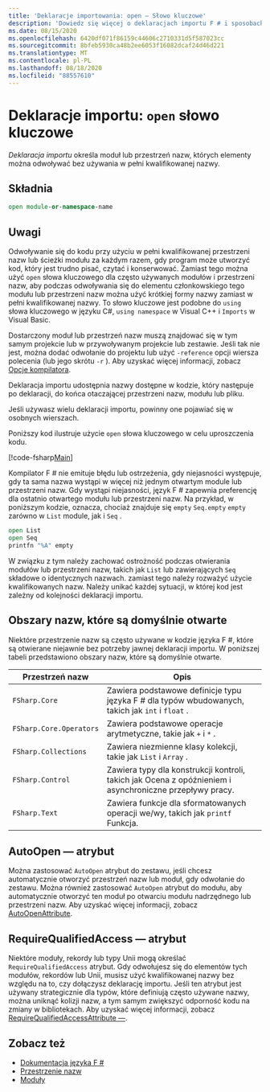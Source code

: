 ```yaml
---
title: 'Deklaracje importowania: open — Słowo kluczowe'
description: 'Dowiedz się więcej o deklaracjach importu F # i sposobach określania modułu lub przestrzeni nazw, których elementy można odwołać bez użycia w pełni kwalifikowanej nazwy.'
ms.date: 08/15/2020
ms.openlocfilehash: 6420df071f86159c44606c2710331d5f587023cc
ms.sourcegitcommit: 8bfeb5930ca48b2ee6053f16082dcaf24d46d221
ms.translationtype: MT
ms.contentlocale: pl-PL
ms.lasthandoff: 08/18/2020
ms.locfileid: "88557610"
---
```

# <a name="import-declarations-the-open-keyword"></a>Deklaracje importu: `open` słowo kluczowe

*Deklaracja importu* określa moduł lub przestrzeń nazw, których elementy można odwoływać bez używania w pełni kwalifikowanej nazwy.

## <a name="syntax"></a>Składnia

```fsharp
open module-or-namespace-name
```

## <a name="remarks"></a>Uwagi

Odwoływanie się do kodu przy użyciu w pełni kwalifikowanej przestrzeni nazw lub ścieżki modułu za każdym razem, gdy program może utworzyć kod, który jest trudno pisać, czytać i konserwować. Zamiast tego można użyć `open` słowa kluczowego dla często używanych modułów i przestrzeni nazw, aby podczas odwoływania się do elementu członkowskiego tego modułu lub przestrzeni nazw można użyć krótkiej formy nazwy zamiast w pełni kwalifikowanej nazwy. To słowo kluczowe jest podobne do `using` słowa kluczowego w języku C#, `using namespace` w Visual C++ i `Imports` w Visual Basic.

Dostarczony moduł lub przestrzeń nazw muszą znajdować się w tym samym projekcie lub w przywoływanym projekcie lub zestawie. Jeśli tak nie jest, można dodać odwołanie do projektu lub użyć `-reference` opcji wiersza polecenia (lub jego skrótu `-r` ). Aby uzyskać więcej informacji, zobacz [Opcje kompilatora](compiler-options.md).

Deklaracja importu udostępnia nazwy dostępne w kodzie, który następuje po deklaracji, do końca otaczającej przestrzeni nazw, modułu lub pliku.

Jeśli używasz wielu deklaracji importu, powinny one pojawiać się w osobnych wierszach.

Poniższy kod ilustruje użycie `open` słowa kluczowego w celu uproszczenia kodu.

[!code-fsharp[Main](~/samples/snippets/fsharp/lang-ref-2/snippet6801.fs)]

Kompilator F # nie emituje błędu lub ostrzeżenia, gdy niejasności występuje, gdy ta sama nazwa wystąpi w więcej niż jednym otwartym module lub przestrzeni nazw. Gdy wystąpi niejasności, język F # zapewnia preferencję dla ostatnio otwartego modułu lub przestrzeni nazw. Na przykład, w poniższym kodzie, oznacza, chociaż znajduje się `empty` `Seq.empty` `empty` zarówno w `List` module, jak i `Seq` .

```fsharp
open List
open Seq
printfn "%A" empty
```

W związku z tym należy zachować ostrożność podczas otwierania modułów lub przestrzeni nazw, takich jak `List` lub zawierających `Seq` składowe o identycznych nazwach. zamiast tego należy rozważyć użycie kwalifikowanych nazw. Należy unikać każdej sytuacji, w której kod jest zależny od kolejności deklaracji importu.

## <a name="namespaces-that-are-open-by-default"></a>Obszary nazw, które są domyślnie otwarte

Niektóre przestrzenie nazw są często używane w kodzie języka F #, które są otwierane niejawnie bez potrzeby jawnej deklaracji importu. W poniższej tabeli przedstawiono obszary nazw, które są domyślnie otwarte.

|Przestrzeń nazw|Opis|
|---------|-----------|
|`FSharp.Core`|Zawiera podstawowe definicje typu języka F # dla typów wbudowanych, takich jak `int` i `float` .|
|`FSharp.Core.Operators`|Zawiera podstawowe operacje arytmetyczne, takie jak `+` i `*` .|
|`FSharp.Collections`|Zawiera niezmienne klasy kolekcji, takie jak `List` i `Array` .|
|`FSharp.Control`|Zawiera typy dla konstrukcji kontroli, takich jak Ocena z opóźnieniem i asynchroniczne przepływy pracy.|
|`FSharp.Text`|Zawiera funkcje dla sformatowanych operacji we/wy, takich jak `printf` Funkcja.|

## <a name="autoopen-attribute"></a>AutoOpen — atrybut

Można zastosować `AutoOpen` atrybut do zestawu, jeśli chcesz automatycznie otworzyć przestrzeń nazw lub moduł, gdy odwołanie do zestawu. Można również zastosować `AutoOpen` atrybut do modułu, aby automatycznie otworzyć ten moduł po otwarciu modułu nadrzędnego lub przestrzeni nazw. Aby uzyskać więcej informacji, zobacz [AutoOpenAttribute](https://fsharp.github.io/fsharp-core-docs/reference/fsharp-core-autoopenattribute.html).

## <a name="requirequalifiedaccess-attribute"></a>RequireQualifiedAccess — atrybut

Niektóre moduły, rekordy lub typy Unii mogą określać `RequireQualifiedAccess` atrybut. Gdy odwołujesz się do elementów tych modułów, rekordów lub Unii, musisz użyć kwalifikowanej nazwy bez względu na to, czy dołączysz deklarację importu. Jeśli ten atrybut jest używany strategicznie dla typów, które definiują często używane nazwy, można uniknąć kolizji nazw, a tym samym zwiększyć odporność kodu na zmiany w bibliotekach. Aby uzyskać więcej informacji, zobacz [RequireQualifiedAccessAttribute —](https://fsharp.github.io/fsharp-core-docs/reference/fsharp-core-requirequalifiedaccessattribute.html).

## <a name="see-also"></a>Zobacz też

- [Dokumentacja języka F #](index.md)
- [Przestrzenie nazw](namespaces.md)
- [Moduły](modules.md)
